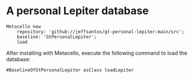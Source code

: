 # A personal Lepiter database


```smalltalk
Metacello new 
	repository: 'github://jeffsantos/gt-personal-lepiter:main/src';
	baseline: 'GtPersonalLepiter';
	load 	
```

    
After installing with Metacello, execute the following command to load the database:

```
#BaselineOfGtPersonalLepiter asClass loadLepiter
```

